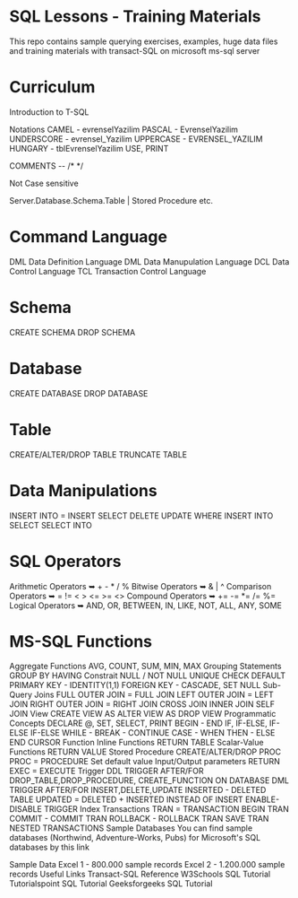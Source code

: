 # SQL Lessons - Training Materials
This repo contains sample querying exercises, examples, huge data files and training materials with transact-SQL on microsoft ms-sql server
# Curriculum
Introduction to T-SQL

Notations
CAMEL - evrenselYazilim
PASCAL - EvrenselYazilim
UNDERSCORE - evrensel_Yazilim
UPPERCASE - EVRENSEL_YAZILIM
HUNGARY - tblEvrenselYazilim
USE, PRINT

COMMENTS -- /* */

Not Case sensitive

Server.Database.Schema.Table | Stored Procedure etc.

# Command Language
DML Data Definition Language
DML Data Manupulation Language 
DCL Data Control Language
TCL Transaction Control Language

# Schema
CREATE SCHEMA
DROP SCHEMA

# Database
CREATE DATABASE
DROP DATABASE

# Table
CREATE/ALTER/DROP TABLE
TRUNCATE TABLE

# Data Manipulations
INSERT INTO = INSERT
SELECT
DELETE
UPDATE
WHERE
INSERT INTO SELECT
SELECT INTO

# SQL Operators
Arithmetic Operators ➥ + - * / %
Bitwise Operators ➥ & | ^
Comparison Operators ➥ = != < > <= >= <>
Compound Operators ➥ += -= *= /= %=
Logical Operators ➥ AND, OR, BETWEEN, IN, LIKE, NOT, ALL, ANY, SOME

# MS-SQL Functions
Aggregate Functions
AVG, COUNT, SUM, MIN, MAX
Grouping Statements
GROUP BY
HAVING
Constrait
NULL / NOT NULL
UNIQUE
CHECK
DEFAULT
PRIMARY KEY - IDENTITY(1,1)
FOREIGN KEY - CASCADE, SET NULL
Sub-Query
Joins
FULL OUTER JOIN = FULL JOIN
LEFT OUTER JOIN = LEFT JOIN
RIGHT OUTER JOIN = RIGHT JOIN
CROSS JOIN
INNER JOIN
SELF JOIN
View
CREATE VIEW AS
ALTER VIEW AS
DROP VIEW
Programmatic Concepts
DECLARE @, SET, SELECT, PRINT
BEGIN - END
IF, IF-ELSE, IF-ELSE IF-ELSE
WHILE - BREAK - CONTINUE
CASE - WHEN THEN - ELSE END
CURSOR
Function
Inline Functions
RETURN TABLE
Scalar-Value Functions
RETURN VALUE
Stored Procedure
CREATE/ALTER/DROP PROC
PROC = PROCEDURE
Set default value
Input/Output parameters
RETURN
EXEC = EXECUTE
Trigger
DDL TRIGGER
AFTER/FOR DROP_TABLE,DROP_PROCEDURE, CREATE_FUNCTION
ON DATABASE
DML TRIGGER
AFTER/FOR INSERT,DELETE,UPDATE
INSERTED - DELETED TABLE
UPDATED = DELETED + INSERTED
INSTEAD OF INSERT
ENABLE-DISABLE TRIGGER
Index
Transactions
TRAN = TRANSACTION
BEGIN TRAN
COMMIT - COMMIT TRAN
ROLLBACK - ROLLBACK TRAN
SAVE TRAN
NESTED TRANSACTIONS
Sample Databases
You can find sample databases (Northwind, Adventure-Works, Pubs) for Microsoft's SQL databases by this link

Sample Data
Excel 1 - 800.000 sample records
Excel 2 - 1.200.000 sample records
Useful Links
Transact-SQL Reference
W3Schools SQL Tutorial
Tutorialspoint SQL Tutorial
Geeksforgeeks SQL Tutorial

